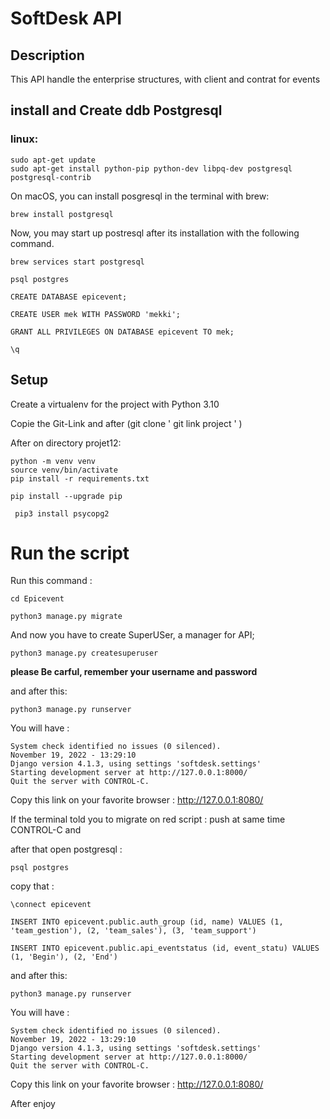 # SoftDesk API
## Description
This API handle the enterprise structures, with client and contrat for events
## install and Create ddb Postgresql

### linux:
```angular2html
sudo apt-get update
sudo apt-get install python-pip python-dev libpq-dev postgresql postgresql-contrib
```

On macOS, you can install posgresql in the terminal with brew:
```angular2html
brew install postgresql
```
Now, you may start up postresql after its installation with the following command.
```angular2html
brew services start postgresql
```
```
psql postgres
```
```angular2html
CREATE DATABASE epicevent;
```
```angular2html
CREATE USER mek WITH PASSWORD 'mekki';
```
```angular2html
GRANT ALL PRIVILEGES ON DATABASE epicevent TO mek;
```
```angular2html
\q
```
## Setup
Create a virtualenv for the project with Python 3.10

Copie the Git-Link and after (git clone ' git link project ' )

After on directory projet12:

```
python -m venv venv
source venv/bin/activate
pip install -r requirements.txt
```
```
pip install --upgrade pip
```
```
 pip3 install psycopg2
```
# Run the script

Run this command :
```
cd Epicevent
```
```
python3 manage.py migrate
```

And now you have to create SuperUSer, a manager for API;
```
python3 manage.py createsuperuser
```
**please Be carful, remember your username and password**

and after this:
```
python3 manage.py runserver
```

You will have :
```
System check identified no issues (0 silenced).
November 19, 2022 - 13:29:10
Django version 4.1.3, using settings 'softdesk.settings'
Starting development server at http://127.0.0.1:8000/
Quit the server with CONTROL-C.

```
Copy this link on your favorite browser :
http://127.0.0.1:8080/

If the terminal told you to migrate on red script :
push at same time CONTROL-C and 

after that open postgresql :
```
psql postgres
```
copy that :
```angular2html
\connect epicevent
```
```angular2html
INSERT INTO epicevent.public.auth_group (id, name) VALUES (1, 'team_gestion'), (2, 'team_sales'), (3, 'team_support')
```
```angular2html
INSERT INTO epicevent.public.api_eventstatus (id, event_statu) VALUES (1, 'Begin'), (2, 'End')
```

and after this:
```
python3 manage.py runserver
```

You will have :
```
System check identified no issues (0 silenced).
November 19, 2022 - 13:29:10
Django version 4.1.3, using settings 'softdesk.settings'
Starting development server at http://127.0.0.1:8000/
Quit the server with CONTROL-C.

```
Copy this link on your favorite browser :
http://127.0.0.1:8080/



After enjoy
